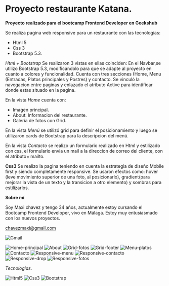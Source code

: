 # Proyecto restaurante Katana.

**Proyecto realizado para el bootcamp Frontend Developer en Geekshub**

Se realiza pagina web responsive para un restaurante con las tecnologias:

- Html 5
- Css 3
- Bootstrap 5.3.

_Html + Bootstrap_
Se realizaron 3 vistas en ellas coinciden:
En el Navbar,se utilizo Bootstrap 5.3, modificandolo para que se adapte al proyecto en cuanto a colores y funcionalidad. Cuenta con tres secciones (Home, Menu (Entradas, Platos principales y Postres) y contacto. Se vinculó la navegacion entre paginas y enlazado el atributo Active para identificar donde estas situado en la pagina.

En la vista _Home_ cuenta con:

- Imagen principal.
- About: Informacion del restaurante.
- Galeria de fotos con Grid.

En la vista _Menú_ se utilizó grid para definir el posicionamiento y luego se utilizaron cards de Bootstrap para la descripcion del menú.

En la vista _Contacto_ se realizo un formulario realizado en Html y estilizado con css, el formulario envia un mail a la direccion de correo del cliente, con el atributo= mailto.

**Css3**
Se realizo la pagina teniendo en cuenta la estrategia de diseño Mobile first y siendo completamente responsive.
Se usaron efectos como: hover (leve movimiento superior de una foto, al posicionarlo), gradient(para mejorar la vista de un texto y la transicion a otro elemento) y sombras para estilizarlos.

**Sobre mí**

Soy Maxi chavez y tengo 34 años, actualmente estoy cursando el Bootcamp Frontend Developer, vivo en Málaga. Estoy muy entusiasmado con los nuevos proyectos.

chavezmaxi@gmail.com

![Gmail](https://img.shields.io/badge/Gmail-D14836?style=for-the-badge&logo=gmail&logoColor=white)

![Home-principal](./Recursos/CapturasReadme/HomePrincipal.jpeg)
![About](./Recursos/CapturasReadme/About.jpeg)
![Grid-fotos](./Recursos/CapturasReadme/GridFotos.jpeg)
![Grid-footer](./Recursos/CapturasReadme/GridFooter.jpeg)
![Menu-platos](./Recursos/CapturasReadme/MenuPlatos.jpeg)
![Contacto](./Recursos/CapturasReadme/FormContacto.jpeg)
![Responsive-menu](./Recursos/CapturasReadme/menuResponsive.jpeg)
![Responsive-contacto](./Recursos/CapturasReadme/responsiveContacto.jpeg)
![Responsive-drop](./Recursos/CapturasReadme/responsiveHomeDrop.jpeg)
![Responsive-fotos](./Recursos/CapturasReadme/responsiveFoto.jpeg)

_Tecnologias._

![Html5](https://img.shields.io/badge/HTML5-E34F26?style=for-the-badge&logo=html5&logoColor=white)
![Css3](https://img.shields.io/badge/CSS3-1572B6?style=for-the-badge&logo=css3&logoColor=white)
![Bootstrap](https://img.shields.io/badge/Bootstrap-563D7C?style=for-the-badge&logo=bootstrap&logoColor=white)
